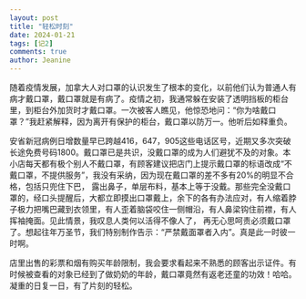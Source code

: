 ```yaml
---
layout: post
title: "轻松时刻"
date: 2024-01-21
tags: [记2]
comments: true
author: Jeanine 
---
```

随着疫情发展，加拿大人对口罩的认识发生了根本的变化，以前他们认为普通人有病才戴口罩，戴口罩就是有病了。疫情之初，我通常躲在安装了透明挡板的柜台里，到柜台外加货时才戴口罩。一次被客人瞧见，他惊恐地问：“你为啥戴口罩？”我赶紧解释，因为离开有保护的柜台，戴口罩以防万一。他听后如释重负。

安省新冠病例日增数量早已跨越416，647，905这些电话区号，近期又多次突破长途免费号码1800。戴口罩已是共识，没戴口罩的成为人们避犹不及的对象。本小店每天都有极个别人不戴口罩，有顾客建议把店门上提示戴口罩的标语改成“不戴口罩，不提供服务”，我没有采纳，因为现在戴口罩的差不多有20%的明显不合格，包括只兜住下巴， 露出鼻子，单层布料，基本上等于没戴。那些完全没戴口罩的，经口头提醒后，大都立即摸出口罩戴上，余下的各有办法应对，有人缩着脖子极力把嘴巴藏到衣领里，有人歪着脑袋咬住一侧帽沿，有人鼻梁钩住前襟，有人挥袖掩面。见此情景，我叹息人类何以活得不像人了， 再无心思呵责必须戴口罩了。想起往年万圣节，我们特别制作告示：“严禁戴面罩者入内”。真是此一时彼一时啊。

店里出售的彩票和烟有购买年龄限制，我会要求看起来不熟悉的顾客出示证件。有时候被查看的对象已经到了做奶奶的年龄，戴口罩竟然有返老还童的功效！哈哈。凝重的日复一日，有了片刻的轻松。
